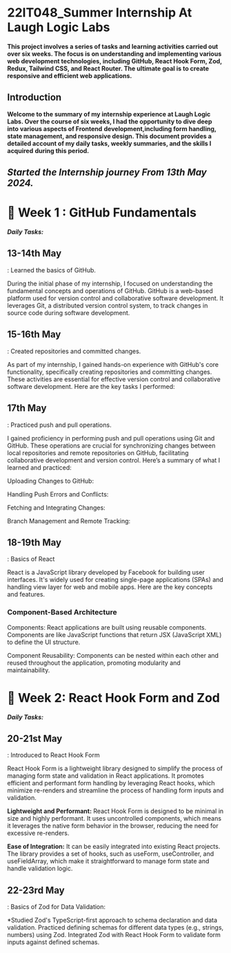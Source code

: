 # 22IT048_Summer Internship At Laugh Logic Labs

**This project involves a series of tasks and learning activities carried out over six weeks. The focus is on understanding and implementing various web development technologies, including GitHub, React Hook Form, Zod, Redux, Tailwind CSS, and React Router. The ultimate goal is to create responsive and efficient web applications.**

**<h2>Introduction</h2>**

**Welcome to the summary of my internship experience at Laugh Logic Labs. Over the course of six weeks, I had the opportunity to dive deep into various aspects of Frontend** **development,including form handling, state management, and responsive design. This document provides a detailed account of my daily tasks, weekly summaries, and the skills I acquired** **during this period.**

**<h2><i>Started the Internship journey From 13th May 2024.</i></h2>**


**<h1>📅 Week 1 : GitHub Fundamentals </h1>**

**<i>Daily Tasks:</i>**

**<h2>13-14th May</h2>** : Learned the basics of GitHub.

During the initial phase of my internship, I focused on understanding the fundamental concepts and operations of GitHub. GitHub is a web-based platform used for version control and collaborative software development. It leverages Git, a distributed version control system, to track changes in source code during software development.

**<h2>15-16th May</h2>** : Created repositories and committed changes.

As part of my internship, I gained hands-on experience with GitHub's core functionality, specifically creating repositories and committing changes. These activities are essential for effective version control and collaborative software development. Here are the key tasks I performed:

**<h2>17th May</h2>** : Practiced push and pull operations.

I gained proficiency in performing push and pull operations using Git and GitHub. These operations are crucial for synchronizing changes between local repositories and remote repositories on GitHub, facilitating collaborative development and version control. Here’s a summary of what I learned and practiced:

Uploading Changes to GitHub:

Handling Push Errors and Conflicts:

Fetching and Integrating Changes:

Branch Management and Remote Tracking:

**<h2>18-19th May</h2>**: Basics of React

React is a JavaScript library developed by Facebook for building user interfaces. It's widely used for creating single-page applications (SPAs) and handling view layer for web and mobile apps. Here are the key concepts and features.

**<h3>Component-Based Architecture</h3>**

Components: React applications are built using reusable components. Components are like JavaScript functions that return JSX (JavaScript XML) to define the UI structure.

Component Reusability: Components can be nested within each other and reused throughout the application, promoting modularity and maintainability.

**<h1>📅 Week 2: React Hook Form and Zod</h1>**

**<i>Daily Tasks:</i>**

**<h2>20-21st May</h2>** : Introduced to React Hook Form

React Hook Form is a lightweight library designed to simplify the process of managing form state and validation in React applications. It promotes efficient and performant form handling by leveraging React hooks, which minimize re-renders and streamline the process of handling form inputs and validation.

**Lightweight and Performant:** React Hook Form is designed to be minimal in size and highly performant. It uses uncontrolled components, which means it leverages the native form behavior in the browser, reducing the need for excessive re-renders.

**Ease of Integration:** It can be easily integrated into existing React projects. The library provides a set of hooks, such as useForm, useController, and useFieldArray, which make it straightforward to manage form state and handle validation logic.

**<h2>22-23rd May</h2>** : Basics of Zod for Data Validation:

*Studied Zod's TypeScript-first approach to schema declaration and data validation.
Practiced defining schemas for different data types (e.g., strings, numbers) using Zod.
Integrated Zod with React Hook Form to validate form inputs against defined schemas.
